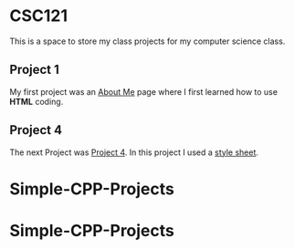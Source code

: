 # CSC121
This is a space to store my class projects for my computer science class.

## Project 1
My first project was an [About Me](index.html) page where I first learned how to use **HTML** coding.

## Project 4
The next Project was [Project 4](./Project_4/Project4.html). In this project I used a [style sheet](./Project_4/P4_styles.css).
# Simple-CPP-Projects
# Simple-CPP-Projects
